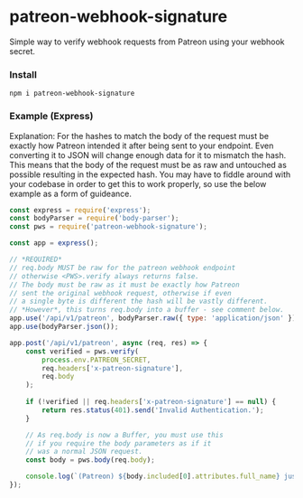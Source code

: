 # patreon-webhook-signature
Simple way to verify webhook requests from Patreon using your webhook secret.

### Install
`npm i patreon-webhook-signature`

### Example (Express)
Explanation: For the hashes to match the body of the request must be exactly how Patreon intended it after being sent to your endpoint. Even converting it to JSON will change enough data for it to mismatch the hash. This means that the body of the request must be as raw and untouched as possible resulting in the expected hash. You may have to fiddle around with your codebase in order to get this to work properly, so use the below example as a form of guideance.
```js
const express = require('express');
const bodyParser = require('body-parser');
const pws = require('patreon-webhook-signature');

const app = express();

// *REQUIRED*
// req.body MUST be raw for the patreon webhook endpoint
// otherwise <PWS>.verify always returns false.
// The body must be raw as it must be exactly how Patreon
// sent the original webhook request, otherwise if even
// a single byte is different the hash will be vastly different.
// *However*, this turns req.body into a buffer - see comment below.
app.use('/api/v1/patreon', bodyParser.raw({ type: 'application/json' })); // This must also be above
app.use(bodyParser.json());

app.post('/api/v1/patreon', async (req, res) => {
    const verified = pws.verify(
        process.env.PATREON_SECRET, 
        req.headers['x-patreon-signature'],
        req.body
    );
    
    if (!verified || req.headers['x-patreon-signature'] == null) {
        return res.status(401).send('Invalid Authentication.');
    }

    // As req.body is now a Buffer, you must use this
    // if you require the body parameters as if it
    // was a normal JSON request.
    const body = pws.body(req.body);

    console.log(`(Patreon) ${body.included[0].attributes.full_name} just pledged.`);
});
```